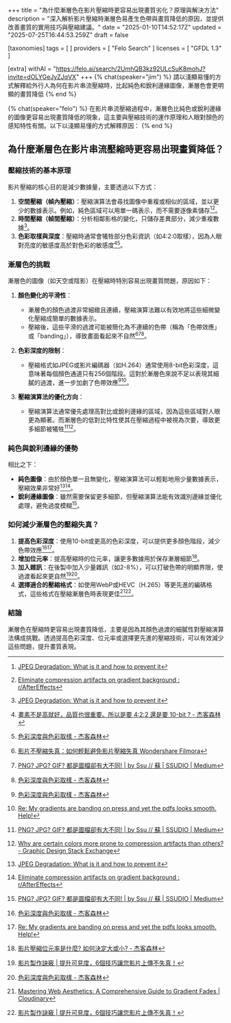 +++
title = "為什麼漸層色在影片壓縮時更容易出現畫質劣化？原理與解決方法"
description = "深入解析影片壓縮時漸層色易產生色帶與畫質降低的原因，並提供改善畫質的實用技巧與壓縮建議。"
date = "2025-01-10T14:52:17Z"
updated = "2025-07-25T16:44:53.259Z"
draft = false

[taxonomies]
tags = [ ]
providers = [ "Felo Search" ]
licenses = [ "GFDL 1.3" ]

[extra]
withAI = "<https://felo.ai/search/2UmhQB3kz92ULcSuK8mohJ?invite=dOLYGeJyZJqVX>"
+++
{% chat(speaker="jim") %}
請以淺顯易懂的方式解釋給外行人為何在影片串流壓縮時，比起純色和銳利邊緣圖像，漸層色會更明顯的畫質降低
{% end %}

{% chat(speaker="felo") %}
在影片串流壓縮過程中，漸層色比純色或銳利邊緣的圖像更容易出現畫質降低的現象，這主要與壓縮技術的運作原理和人眼對顏色的感知特性有關。以下以淺顯易懂的方式解釋原因：
{% end %}

## 為什麼漸層色在影片串流壓縮時更容易出現畫質降低？

### **壓縮技術的基本原理**

影片壓縮的核心目的是減少數據量，主要透過以下方式：

1. **空間壓縮（幀內壓縮）**：壓縮演算法會尋找圖像中重複或相似的區域，並以更少的數據表示。例如，純色區域可以用單一碼表示，而不需要逐像素儲存[^3][^4]。
2. **時間壓縮（幀間壓縮）**：分析相鄰影格的變化，只儲存差異部分，減少重複數據[^3]。
3. **色彩取樣與深度**：壓縮時通常會犧牲部分色彩資訊（如4:2:0取樣），因為人眼對亮度的敏感度高於對色彩的敏感度[^8][^13]。

### **漸層色的挑戰**

漸層色的圖像（如天空或陰影）在壓縮時特別容易出現畫質問題，原因如下：

1. **顏色變化的平滑性**：
   - 漸層色的顏色過渡非常細緻且連續，壓縮演算法難以有效地將這些細微變化壓縮成簡單的數據表示。
   - 壓縮後，這些平滑的過渡可能被簡化為不連續的色帶（稱為「色帶效應」或「banding」），導致畫面看起來不自然[^1][^6][^13]。

2. **色彩深度的限制**：
   - 壓縮格式如JPEG或影片編碼器（如H.264）通常使用8-bit色彩深度，這意味著每個顏色通道只有256個階段。這對於漸層色來說不足以表現其細膩的過渡，進一步加劇了色帶效應[^13][^16]。

3. **壓縮演算法的優化方向**：
   - 壓縮演算法通常優先處理高對比或銳利邊緣的區域，因為這些區域對人眼更為顯著。而漸層色的低對比特性使其在壓縮過程中被視為次要，導致更多細節被犧牲[^6][^9]。

### **純色與銳利邊緣的優勢**

相比之下：

- **純色圖像**：由於顏色單一且無變化，壓縮演算法可以輕鬆地用少量數據表示，壓縮效果非常好[^3][^4]。
- **銳利邊緣圖像**：雖然需要保留更多細節，但壓縮演算法能有效識別邊緣並優化處理，避免過度模糊[^6]。

### **如何減少漸層色的壓縮失真？**

1. **提高色彩深度**：使用10-bit或更高的色彩深度，可以提供更多顏色階段，減少色帶效應[^13][^16]。
2. **增加位元率**：提高壓縮時的位元率，讓更多數據用於保存漸層細節[^14]。
3. **加入雜訊**：在後製中加入少量雜訊（如2-8%），可以打破色帶的明顯界限，使過渡看起來更自然[^7][^13]。
4. **選擇適合的壓縮格式**：如使用WebP或HEVC（H.265）等更先進的編碼格式，這些格式在壓縮漸層色時表現更佳[^15][^7]。

### **結論**

漸層色在壓縮時更容易出現畫質降低，主要是因為其顏色過渡的細膩性對壓縮演算法構成挑戰。透過提高色彩深度、位元率或選擇更先進的壓縮技術，可以有效減少這些問題，提升畫質表現。

[^1]: [影片不壓縮失真：如何輕鬆避免影片壓縮失真 Wondershare Filmora](https://filmora.wondershare.tw/video-editing/video-compression-artifacts.html)
[^3]: [JPEG Degradation: What is it and how to prevent it](https://imagekit.io/blog/jpeg-image-degradation/)
[^4]: [Eliminate compression artifacts on gradient background : r/AfterEffects](https://www.reddit.com/r/AfterEffects/comments/ovoxht/eliminate_compression_artifacts_on_gradient/)
[^6]: [PNG? JPG? GIF? 都是圖檔卻有大不同! | by Ssu // 蘇 | SSUDIO | Medium](https://medium.com/ssudio/png-jpg-gif-%E9%83%BD%E6%98%AF%E5%9C%96%E6%AA%94%E5%8D%BB%E6%9C%89%E5%A4%A7%E4%B8%8D%E5%90%8C-6145ed6afd3d)
[^7]: [影片製作訣竅 | 提升可見度，6個技巧讓您影片上傳不失真！](https://www.shutterstock.com/zh-Hant/blog/tutorial-reduce-visible-video-compression)
[^8]: [畫素不是高就好，品質也很重要。所以是要 4:2:2 還是要 10-bit ? - 杰客森林](https://jacksonlin.net/20200310-color-sampling-and-color-depth/)
[^9]: [Why are certain colors more prone to compression artifacts than others? - Graphic Design Stack Exchange](https://graphicdesign.stackexchange.com/questions/110/why-are-certain-colors-more-prone-to-compression-artifacts-than-others)
[^13]: [色彩深度與色彩取樣 - 杰客森林](https://jacksonlin.net/20170116-%E8%89%B2%E5%BD%A9%E6%B7%B1%E5%BA%A6%E8%88%87%E8%89%B2%E5%BD%A9%E5%8F%96%E6%A8%A3/)
[^14]: [影片壓縮位元率是什麼? 如何決定大或小? - 杰客森林](https://jacksonlin.net/20211206-bitrate/)
[^15]: [Mastering Web Aesthetics: A Comprehensive Guide to Gradient Fades | Cloudinary](https://cloudinary.com/guides/image-effects/mastering-web-aesthetics-a-comprehensive-guide-to-gradient-fades)
[^16]: [Re: My gradients are banding on press and yet the pdfs looks smooth. Help!](https://community.adobe.com/t5/Acrobat/My-gradients-are-banding-on-press-and-yet-the-pdfs-looks-smooth/m-p/8079064)
